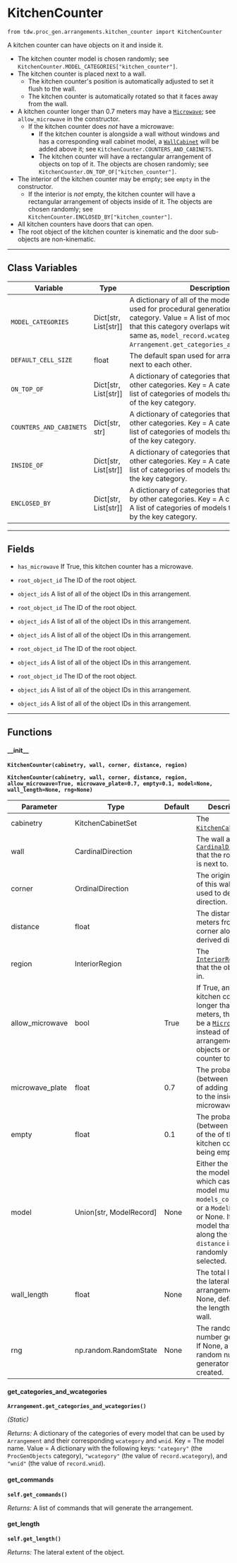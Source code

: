 # KitchenCounter

`from tdw.proc_gen.arrangements.kitchen_counter import KitchenCounter`

A kitchen counter can have objects on it and inside it.

- The kitchen counter model is chosen randomly; see `KitchenCounter.MODEL_CATEGORIES["kitchen_counter"]`.
- The kitchen counter is placed next to a wall.
  - The kitchen counter's position is automatically adjusted to set it flush to the wall.
  - The kitchen counter is automatically rotated so that it faces away from the wall.
- A kitchen counter longer than 0.7 meters may have a [`Microwave`](microwave.md); see `allow_microwave` in the constructor.
  - If the kitchen counter does _not_ have a microwave:
    - If the kitchen counter is alongside a wall without windows and has a corresponding wall cabinet model, a [`WallCabinet`](wall_cabinet.md) will be added above it; see `KitchenCounter.COUNTERS_AND_CABINETS`.
    - The kitchen counter will have a rectangular arrangement of objects on top of it. The objects are chosen randomly; see `KitchenCounter.ON_TOP_OF["kitchen_counter"]`.
- The interior of the kitchen counter may be empty; see `empty` in the constructor.
  - If the interior is _not_ empty, the kitchen counter will have a rectangular arrangement of objects inside of it. The objects are chosen randomly; see `KitchenCounter.ENCLOSED_BY["kitchen_counter"]`.
- All kitchen counters have doors that can open.
- The root object of the kitchen counter is kinematic and the door sub-objects are non-kinematic.

***

## Class Variables

| Variable | Type | Description | Value |
| --- | --- | --- | --- |
| `MODEL_CATEGORIES` | Dict[str, List[str]] | A dictionary of all of the models that may be used for procedural generation. Key = The category. Value = A list of model names. Note that this category overlaps with, but is not the same as, `model_record.wcategory`; see: `Arrangement.get_categories_and_wcategories()`. | `loads(Path(resource_filename(__name__, "data/models.json")).read_text())` |
| `DEFAULT_CELL_SIZE` | float | The default span used for arranging objects next to each other. | `0.6096` |
| `ON_TOP_OF` | Dict[str, List[str]] | A dictionary of categories that can be on top of other categories. Key = A category. Value = A list of categories of models that can be on top of the key category. | `loads(Path(resource_filename(__name__, "data/on_top_of.json")).read_text())` |
| `COUNTERS_AND_CABINETS` | Dict[str, str] | A dictionary of categories that can be on top of other categories. Key = A category. Value = A list of categories of models that can be on top of the key category. | `loads(Path(resource_filename(__name__, "data/counters_and_cabinets.json")).read_text())` |
| `INSIDE_OF` | Dict[str, List[str]] | A dictionary of categories that can be inside of other categories. Key = A category. Value = A list of categories of models that can inside of the key category. | `loads(Path(resource_filename(__name__, "data/inside_of.json")).read_text())` |
| `ENCLOSED_BY` | Dict[str, List[str]] | A dictionary of categories that can be enclosed by other categories. Key = A category. Value = A list of categories of models that can enclosed by the key category. | `loads(Path(resource_filename(__name__, "data/enclosed_by.json")).read_text())` |

***

## Fields

- `has_microwave` If True, this kitchen counter has a microwave.

- `root_object_id` The ID of the root object.

- `object_ids` A list of all of the object IDs in this arrangement.

- `root_object_id` The ID of the root object.

- `object_ids` A list of all of the object IDs in this arrangement.

- `object_ids` A list of all of the object IDs in this arrangement.

- `root_object_id` The ID of the root object.

- `object_ids` A list of all of the object IDs in this arrangement.

- `root_object_id` The ID of the root object.

- `object_ids` A list of all of the object IDs in this arrangement.

- `object_ids` A list of all of the object IDs in this arrangement.

***

## Functions

#### \_\_init\_\_

**`KitchenCounter(cabinetry, wall, corner, distance, region)`**

**`KitchenCounter(cabinetry, wall, corner, distance, region, allow_microwave=True, microwave_plate=0.7, empty=0.1, model=None, wall_length=None, rng=None)`**

| Parameter | Type | Default | Description |
| --- | --- | --- | --- |
| cabinetry |  KitchenCabinetSet |  | The [`KitchenCabinetSet`](kitchen_cabinets/kitchen_cabinet_set.md). |
| wall |  CardinalDirection |  | The wall as a [`CardinalDirection`](../../cardinal_direction.md) that the root object is next to. |
| corner |  OrdinalDirection |  | The origin [`Corner`](../../corner.md) of this wall. This is used to derive the direction. |
| distance |  float |  | The distance in meters from the corner along the derived direction. |
| region |  InteriorRegion |  | The [`InteriorRegion`](../../scene_data/interior_region.md) that the object is in. |
| allow_microwave |  bool  | True | If True, and if this kitchen counter is longer than 0.7 meters, there will be a [`Microwave`](microwave.md) instead of an arrangement of objects on the counter top. |
| microwave_plate |  float  | 0.7 | The probability (between 0 and 1) of adding a [`Plate`](plate.md) to the inside of the microwave. |
| empty |  float  | 0.1 | The probability (between 0 and 1) of the of the kitchen counter being empty. |
| model |  Union[str, ModelRecord] | None | Either the name of the model (in which case the model must be in `models_core.json`, or a `ModelRecord`, or None. If None, a model that fits along the wall at `distance` is randomly selected. |
| wall_length |  float  | None | The total length of the lateral arrangement. If None, defaults to the length of the wall. |
| rng |  np.random.RandomState  | None | The random number generator. If None, a new random number generator is created. |

#### get_categories_and_wcategories

**`Arrangement.get_categories_and_wcategories()`**

_(Static)_

_Returns:_  A dictionary of the categories of every model that can be used by `Arrangement` and their corresponding `wcategory` and `wnid`. Key = The model name. Value = A dictionary with the following keys: `"category"` (the `ProcGenObjects` category), `"wcategory"` (the value of `record.wcategory`), and `"wnid"` (the value of `record.wnid`).

#### get_commands

**`self.get_commands()`**

_Returns:_  A list of commands that will generate the arrangement.

#### get_length

**`self.get_length()`**

_Returns:_  The lateral extent of the object.